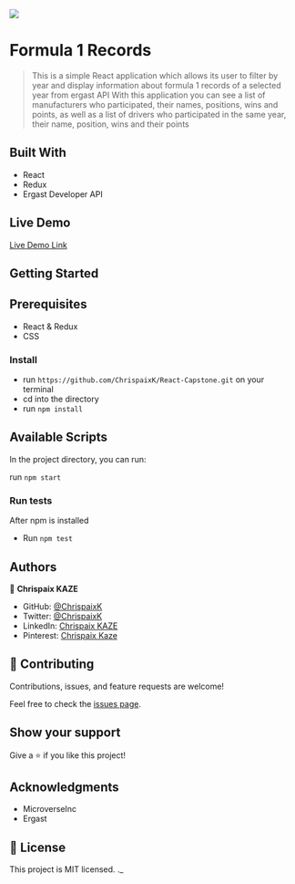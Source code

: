 ![](https://img.shields.io/badge/Microverse-blueviolet)

# Formula 1 Records

> This is a simple React application which allows its user to filter by year and display information about formula 1 records of a selected year from ergast API
>With this application you can see a list of manufacturers who participated, their names, positions, wins and points, as well as a list of drivers who participated in the same year, their name, position, wins and their points

## Built With

- React
- Redux
- Ergast Developer API

## Live Demo

[Live Demo Link](https://delicate-snickerdoodle-52fd87.netlify.app/)


## Getting Started
## Prerequisites

- React & Redux
- CSS 
### Install

- run `https://github.com/ChrispaixK/React-Capstone.git` on your terminal
- cd into the directory
- run `npm install`
## Available Scripts

In the project directory, you can run:

run `npm start`

### Run tests

After npm is installed
- Run `npm test`


## Authors

👤 **Chrispaix KAZE**

- GitHub: [@ChrispaixK](https://github.com/ChrispaixK)
- Twitter: [@ChrispaixK](https://twitter.com/ChrispaixK)
- LinkedIn: [Chrispaix KAZE](https://www.linkedin.com/in/chrispaix-kaze-70445a175/)
- Pinterest: [Chrispaix Kaze](https://www.pinterest.fr/chrispaixkaze/)

## 🤝 Contributing

Contributions, issues, and feature requests are welcome!

Feel free to check the [issues page](https://github.com/ChrispaixK/React-Capstone/issues).

## Show your support

Give a ⭐️ if you like this project!

## Acknowledgments

- MicroverseInc
- Ergast

## 📝 License

This project is MIT licensed.
._
